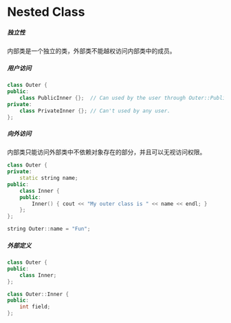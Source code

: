 # Nested Class

##### 独立性

内部类是一个独立的类，外部类不能越权访问内部类中的成员。

##### 用户访问

```cpp
class Outer {
public:
    class PublicInner {};  // Can used by the user through Outer::PublicInner.
private:
    class PrivateInner {}; // Can't used by any user.
};
```

##### 向外访问

内部类只能访问外部类中不依赖对象存在的部分，并且可以无视访问权限。

```cpp
class Outer {
private:
    static string name;
public:
    class Inner {
    public:
        Inner() { cout << "My outer class is " << name << endl; }
    };
};

string Outer::name = "Fun";
```

##### 外部定义

```cpp
class Outer {
public:
    class Inner;
};

class Outer::Inner {
public:
    int field;
};
```
